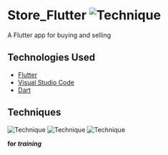 # Store_Flutter ![Technique](https://img.shields.io/badge/Version-1.0-blue)
A Flutter app for buying and selling
## Technologies Used
- [Flutter](https://flutter.dev/)
- [Visual Studio Code](https://github.com/Microsoft/vscode)
- [Dart](https://dart.dev/)

## Techniques
![Technique](https://img.shields.io/badge/Techniqe-UI-yellow)
![Technique](https://img.shields.io/badge/Technique-UX-important)
![Technique](https://img.shields.io/badge/Technique-Fire%10Base-success)

**for _training_**

